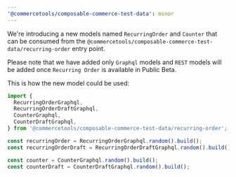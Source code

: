 ```yaml
---
'@commercetools/composable-commerce-test-data': minor
---
```


We're introducing a new models named `RecurringOrder` and `Counter` that can be consumed from the `@commercetools/composable-commerce-test-data/recurring-order` entry point.

Please note that we have added only `Graphql` models and `REST` models will be added once `Recurring Order` is available in Public Beta.

This is how the new model could be used:

```ts
import {
  RecurringOrderGraphql,
  RecurringOrderDraftGraphql,
  CounterGraphql,
  CounterDraftGraphql,
} from '@commercetools/composable-commerce-test-data/recurring-order';

const recurringOrder = RecurringOrderGraphql.random().build();
const recurringOrderDraft = RecurringOrderDraftGraphql.random().build();

const counter = CounterGraphql.random().build();
const counterDraft = CounterDraftGraphql.random().build();
```
